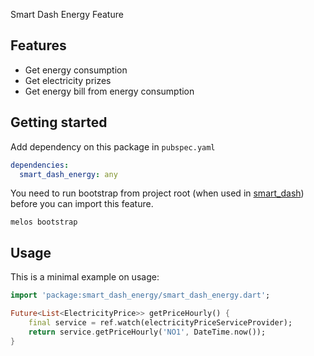 Smart Dash Energy Feature

## Features

* Get energy consumption
* Get electricity prizes
* Get energy bill from energy consumption

## Getting started

Add dependency on this package in `pubspec.yaml`

```yaml
dependencies:
  smart_dash_energy: any
```

You need to run bootstrap from project root (when used in [smart_dash](https://github.com/kengu/no.kengu.smart_dash)) before you can import this feature.

```
melos bootstrap
```


## Usage

This is a minimal example on usage:

```dart
import 'package:smart_dash_energy/smart_dash_energy.dart';

Future<List<ElectricityPrice>> getPriceHourly() {
    final service = ref.watch(electricityPriceServiceProvider);
    return service.getPriceHourly('NO1', DateTime.now());
}
```